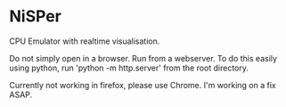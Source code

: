 # NiSPer
CPU Emulator with realtime visualisation.

Do not simply open in a browser. Run from a webserver. To do this easily using python, run 'python -m http.server' from the root directory.

Currently not working in firefox, please use Chrome. I'm working on a fix ASAP.

